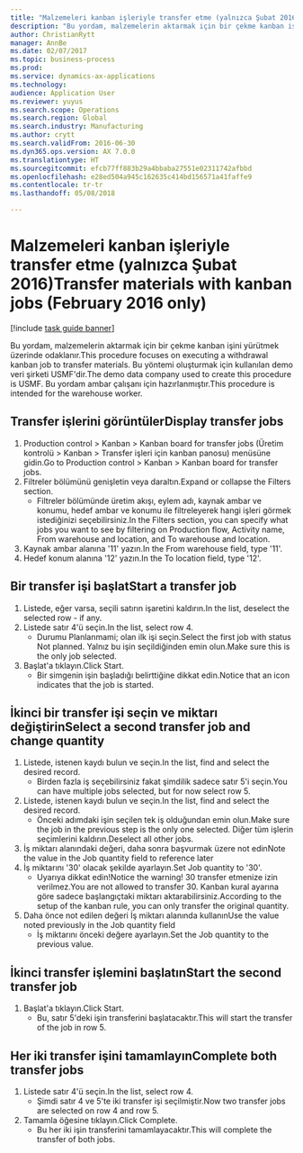 ```yaml
--- 
title: "Malzemeleri kanban işleriyle transfer etme (yalnızca Şubat 2016)"
description: "Bu yordam, malzemelerin aktarmak için bir çekme kanban işini yürütmek üzerinde odaklanır."
author: ChristianRytt
manager: AnnBe
ms.date: 02/07/2017
ms.topic: business-process
ms.prod: 
ms.service: dynamics-ax-applications
ms.technology: 
audience: Application User
ms.reviewer: yuyus
ms.search.scope: Operations
ms.search.region: Global
ms.search.industry: Manufacturing
ms.author: crytt
ms.search.validFrom: 2016-06-30
ms.dyn365.ops.version: AX 7.0.0
ms.translationtype: HT
ms.sourcegitcommit: efcb77ff883b29a4bbaba27551e02311742afbbd
ms.openlocfilehash: e28ed504a945c162635c414bd156571a41faffe9
ms.contentlocale: tr-tr
ms.lasthandoff: 05/08/2018

---
```

# <a name="transfer-materials-with-kanban-jobs-february-2016-only"></a><span data-ttu-id="546c2-103">Malzemeleri kanban işleriyle transfer etme (yalnızca Şubat 2016)</span><span class="sxs-lookup"><span data-stu-id="546c2-103">Transfer materials with kanban jobs (February 2016 only)</span></span>

[!include [task guide banner](../../includes/task-guide-banner.md)]

<span data-ttu-id="546c2-104">Bu yordam, malzemelerin aktarmak için bir çekme kanban işini yürütmek üzerinde odaklanır.</span><span class="sxs-lookup"><span data-stu-id="546c2-104">This procedure focuses on executing a withdrawal kanban job to transfer materials.</span></span> <span data-ttu-id="546c2-105">Bu yöntemi oluşturmak için kullanılan demo veri şirketi USMF'dir.</span><span class="sxs-lookup"><span data-stu-id="546c2-105">The demo data company used to create this procedure is USMF.</span></span> <span data-ttu-id="546c2-106">Bu yordam ambar çalışanı için hazırlanmıştır.</span><span class="sxs-lookup"><span data-stu-id="546c2-106">This procedure is intended for the warehouse worker.</span></span>


## <a name="display-transfer-jobs"></a><span data-ttu-id="546c2-107">Transfer işlerini görüntüler</span><span class="sxs-lookup"><span data-stu-id="546c2-107">Display transfer jobs</span></span>
1. <span data-ttu-id="546c2-108">Production control > Kanban > Kanban board for transfer jobs (Üretim kontrolü > Kanban > Transfer işleri için kanban panosu) menüsüne gidin.</span><span class="sxs-lookup"><span data-stu-id="546c2-108">Go to Production control > Kanban > Kanban board for transfer jobs.</span></span>
2. <span data-ttu-id="546c2-109">Filtreler bölümünü genişletin veya daraltın.</span><span class="sxs-lookup"><span data-stu-id="546c2-109">Expand or collapse the Filters section.</span></span>
    * <span data-ttu-id="546c2-110">Filtreler bölümünde üretim akışı, eylem adı, kaynak ambar ve konumu, hedef ambar ve konumu ile filtreleyerek hangi işleri görmek istediğinizi seçebilirsiniz.</span><span class="sxs-lookup"><span data-stu-id="546c2-110">In the Filters section, you can specify what jobs you want to see by filtering on Production flow, Activity name, From warehouse and location, and To warehouse and location.</span></span>  
3. <span data-ttu-id="546c2-111">Kaynak ambar alanına '11' yazın.</span><span class="sxs-lookup"><span data-stu-id="546c2-111">In the From warehouse field, type '11'.</span></span>
4. <span data-ttu-id="546c2-112">Hedef konum alanına '12' yazın.</span><span class="sxs-lookup"><span data-stu-id="546c2-112">In the To location field, type '12'.</span></span>

## <a name="start-a-transfer-job"></a><span data-ttu-id="546c2-113">Bir transfer işi başlat</span><span class="sxs-lookup"><span data-stu-id="546c2-113">Start a transfer job</span></span>
1. <span data-ttu-id="546c2-114">Listede, eğer varsa, seçili satırın işaretini kaldırın.</span><span class="sxs-lookup"><span data-stu-id="546c2-114">In the list, deselect the selected row - if any.</span></span>
2. <span data-ttu-id="546c2-115">Listede satır 4'ü seçin.</span><span class="sxs-lookup"><span data-stu-id="546c2-115">In the list, select row 4.</span></span>
    * <span data-ttu-id="546c2-116">Durumu Planlanmami; olan ilk işi seçin.</span><span class="sxs-lookup"><span data-stu-id="546c2-116">Select the first job with status Not planned.</span></span> <span data-ttu-id="546c2-117">Yalnız bu işin seçildiğinden emin olun.</span><span class="sxs-lookup"><span data-stu-id="546c2-117">Make sure this is the only job selected.</span></span>  
3. <span data-ttu-id="546c2-118">Başlat'a tıklayın.</span><span class="sxs-lookup"><span data-stu-id="546c2-118">Click Start.</span></span>
    * <span data-ttu-id="546c2-119">Bir simgenin işin başladığı belirttiğine dikkat edin.</span><span class="sxs-lookup"><span data-stu-id="546c2-119">Notice that an icon indicates that the job is started.</span></span>  

## <a name="select-a-second-transfer-job-and-change-quantity"></a><span data-ttu-id="546c2-120">İkinci bir transfer işi seçin ve miktarı değiştirin</span><span class="sxs-lookup"><span data-stu-id="546c2-120">Select a second transfer job and change quantity</span></span>
1. <span data-ttu-id="546c2-121">Listede, istenen kaydı bulun ve seçin.</span><span class="sxs-lookup"><span data-stu-id="546c2-121">In the list, find and select the desired record.</span></span>
    * <span data-ttu-id="546c2-122">Birden fazla iş seçebilirsiniz fakat şimdilik sadece satır 5'i seçin.</span><span class="sxs-lookup"><span data-stu-id="546c2-122">You can have multiple jobs selected, but for now select row 5.</span></span>  
2. <span data-ttu-id="546c2-123">Listede, istenen kaydı bulun ve seçin.</span><span class="sxs-lookup"><span data-stu-id="546c2-123">In the list, find and select the desired record.</span></span>
    * <span data-ttu-id="546c2-124">Önceki adımdaki işin seçilen tek iş olduğundan emin olun.</span><span class="sxs-lookup"><span data-stu-id="546c2-124">Make sure the job in the previous step is the only one selected.</span></span> <span data-ttu-id="546c2-125">Diğer tüm işlerin seçimlerini kaldırın.</span><span class="sxs-lookup"><span data-stu-id="546c2-125">Deselect all other jobs.</span></span>  
3. <span data-ttu-id="546c2-126">İş miktarı alanındaki değeri, daha sonra başvurmak üzere not edin</span><span class="sxs-lookup"><span data-stu-id="546c2-126">Note the value in the Job quantity field to reference later</span></span>
4. <span data-ttu-id="546c2-127">İş miktarını '30' olacak şekilde ayarlayın.</span><span class="sxs-lookup"><span data-stu-id="546c2-127">Set Job quantity to '30'.</span></span>
    * <span data-ttu-id="546c2-128">Uyarıya dikkat edin!</span><span class="sxs-lookup"><span data-stu-id="546c2-128">Notice the warning!</span></span> <span data-ttu-id="546c2-129">30 transfer etmenize izin verilmez.</span><span class="sxs-lookup"><span data-stu-id="546c2-129">You are not allowed to transfer 30.</span></span> <span data-ttu-id="546c2-130">Kanban kural ayarına göre sadece başlangıçtaki miktarı aktarabilirsiniz.</span><span class="sxs-lookup"><span data-stu-id="546c2-130">According to the setup of the kanban rule, you can only transfer the original quantity.</span></span>  
5. <span data-ttu-id="546c2-131">Daha önce not edilen değeri İş miktarı alanında kullanın</span><span class="sxs-lookup"><span data-stu-id="546c2-131">Use the value noted previously in the Job quantity field</span></span>
    * <span data-ttu-id="546c2-132">İş miktarını önceki değere ayarlayın.</span><span class="sxs-lookup"><span data-stu-id="546c2-132">Set the Job quantity to the previous value.</span></span>  

## <a name="start-the-second-transfer-job"></a><span data-ttu-id="546c2-133">İkinci transfer işlemini başlatın</span><span class="sxs-lookup"><span data-stu-id="546c2-133">Start the second transfer job</span></span>
1. <span data-ttu-id="546c2-134">Başlat'a tıklayın.</span><span class="sxs-lookup"><span data-stu-id="546c2-134">Click Start.</span></span>
    * <span data-ttu-id="546c2-135">Bu, satır 5'deki işin transferini başlatacaktır.</span><span class="sxs-lookup"><span data-stu-id="546c2-135">This will start the transfer of the job in row 5.</span></span>  

## <a name="complete-both-transfer-jobs"></a><span data-ttu-id="546c2-136">Her iki transfer işini tamamlayın</span><span class="sxs-lookup"><span data-stu-id="546c2-136">Complete both transfer jobs</span></span>
1. <span data-ttu-id="546c2-137">Listede satır 4'ü seçin.</span><span class="sxs-lookup"><span data-stu-id="546c2-137">In the list, select row 4.</span></span>
    * <span data-ttu-id="546c2-138">Şimdi satır 4 ve 5'te iki transfer işi seçilmiştir.</span><span class="sxs-lookup"><span data-stu-id="546c2-138">Now two transfer jobs are selected on row 4 and row 5.</span></span>  
2. <span data-ttu-id="546c2-139">Tamamla öğesine tıklayın.</span><span class="sxs-lookup"><span data-stu-id="546c2-139">Click Complete.</span></span>
    * <span data-ttu-id="546c2-140">Bu her iki işin transferini tamamlayacaktır.</span><span class="sxs-lookup"><span data-stu-id="546c2-140">This will complete the transfer of both jobs.</span></span>  


